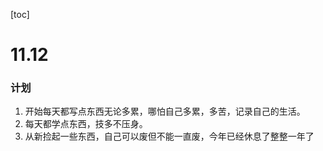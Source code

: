 [toc]

# 11.12

### 计划

1. 开始每天都写点东西无论多累，哪怕自己多累，多苦，记录自己的生活。
2. 每天都学点东西，技多不压身。
3. 从新捡起一些东西，自己可以废但不能一直废，今年已经休息了整整一年了